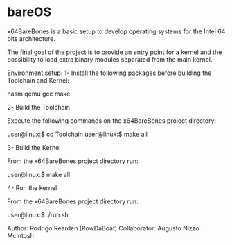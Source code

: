 # bareOS

x64BareBones is a basic setup to develop operating systems for the Intel 64 bits architecture.

The final goal of the project is to provide an entry point for a kernel and the possibility to load extra binary modules separated from the main kernel.

Environment setup:
1- Install the following packages before building the Toolchain and Kernel:

nasm qemu gcc make

2- Build the Toolchain

Execute the following commands on the x64BareBones project directory:

  user@linux:$ cd Toolchain
  user@linux:$ make all

3- Build the Kernel

From the x64BareBones project directory run:

  user@linux:$ make all

4- Run the kernel

From the x64BareBones project directory run:

  user@linux:$ ./run.sh


Author: Rodrigo Rearden (RowDaBoat)
Collaborator: Augusto Nizzo McIntosh
